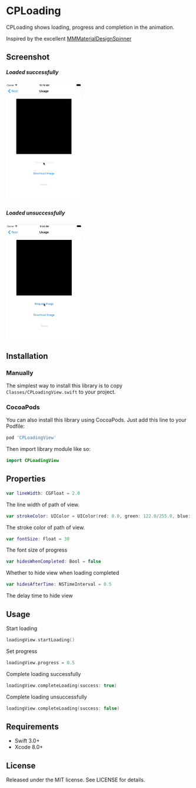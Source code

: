 # CPLoading

CPLoading shows loading, progress and completion in the animation. 

Inspired by the excellent [MMMaterialDesignSpinner](https://github.com/misterwell/MMMaterialDesignSpinner)

## Screenshot

##### Loaded successfully

![](Demo_successfully.gif)



##### Loaded unsuccessfully

![](Demo_unsuccessfully.gif)

## Installation

### Manually

The simplest way to install this library is to copy `Classes/CPLoadingView.swift` to your project.

### CocoaPods

You can also install this library using CocoaPods. Just add this line to your Podfile:

``` ruby
pod 'CPLoadingView'
```

Then import library module like so:

``` swift
import CPLoadingView
```

## Properties

``` swift
var lineWidth: CGFloat = 2.0
```

The line width of path of view.

``` swift
var strokeColor: UIColor = UIColor(red: 0.0, green: 122.0/255.0, blue: 1.0, alpha: 1.0)
```

The stroke color of path of view.

``` swift
var fontSize: Float = 30
```

The font size of progress

``` swift
var hidesWhenCompleted: Bool = false
```

Whether to hide view when loading completed

``` swift
var hidesAfterTime: NSTimeInterval = 0.5
```

The delay time to hide view

## Usage

Start loading

``` swift
loadingView.startLoading()
```

Set progress

``` swift
loadingView.progress = 0.5
```

Complete loading successfully

``` swift
loadingView.completeLoading(success: true)
```

Complete loading unsuccessfully

``` swift
loadingView.completeLoading(success: false)
```

## Requirements

* Swift 3.0+
* Xcode 8.0+

## License

Released under the MIT license. See LICENSE for details.